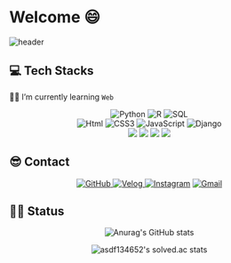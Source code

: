 


# Welcome :smile:

![header](https://capsule-render.vercel.app/api?type=waving&color=FF0000&height=200&descAlign=50&fontAlign=50&section=header&text=DongwanKim&fontSize=65&fontColor=2E2E2E&animation=twinkling) 



## 💻 Tech Stacks 

  :man_student: I’m currently learning  `Web`

<div align=center><img alt="Python" src ="https://img.shields.io/badge/Python-3776AB.svg?&style=for-the-badge&logo=Python&logoColor=white"/>  <img alt="R" src ="https://img.shields.io/badge/R-blue.svg?&style=for-the-badge&logo=R&logoColor=white"/> <img alt="SQL" src ="https://img.shields.io/badge/sql-007396.svg?&style=for-the-badge&logo=sqlite&logoColor=white"/><br>
<img alt="Html" src ="https://img.shields.io/badge/HTML-E34F26.svg?&style=for-the-badge&logo=HTML5&logoColor=white"/> <img alt="CSS3" src ="https://img.shields.io/badge/CSS3-FF9933.svg?&style=for-the-badge&logo=CSS3&logoColor=white"/>  <img alt="JavaScript" src ="https://img.shields.io/badge/JavaScript-F7DF1E.svg?&style=for-the-badge&logo=JavaScript&logoColor=white"/>   <img alt="Django" src ="https://img.shields.io/badge/Django-6DB33F.svg?&style=for-the-badge&logo=Django&logoColor=white"/><br><img src="https://img.shields.io/badge/Git-F05032?style=flat&logo=Git&logoColor=white"/>    <img src="https://img.shields.io/badge/Docker-2496ED?style=flat&logo=Docker&logoColor=white"/>     <img src="https://img.shields.io/badge/MySQL-4479A1?style=flat&logo=MySQL&logoColor=white"/>    <img src="https://img.shields.io/badge/Vue.js-4FC08D?style=flat&logo=vue-dot-js&logoColor=white"/><br>

</div>

## :sunglasses: Contact

<div align=center>
<a href = "https://github.com/holawan"><img alt="GitHub" src ="https://img.shields.io/badge/GitHub-181717.svg?&style=for-the-badge&logo=GitHub&logoColor=white"/>
    </a> <a href = "https://velog.io/@holawan/"> <img alt="Velog" src ="https://img.shields.io/badge/velog-20c997??&style=for-the-badge"/></a><a href = "https://instagram.com/hola_wan"> <img alt="Instagram" src ="https://img.shields.io/badge/Instagram-E4405F.svg?&style=for-the-badge&logo=Instagram&logoColor=white"/></a> <a href="https://mail.google.com/mail/?view=cm&amp;fs=1&amp;to=asdf134652@gmail.com" target="_blank"><img alt="Gmail" src 
="https://img.shields.io/badge/asdf134652@gmail.com-EA4335.svg?&style=for-the-badge&logo=Gmail&logoColor=white"/></a></div>

## :running_man: Status

<div align=center>

![Anurag's GitHub stats](https://github-readme-stats.vercel.app/api?username=holawan&show_icons=true&theme=radical)



![asdf134652's solved.ac stats](https://github-readme-solvedac.hyp3rflow.vercel.app/api/?handle=asdf134652)

</div>

<br />

